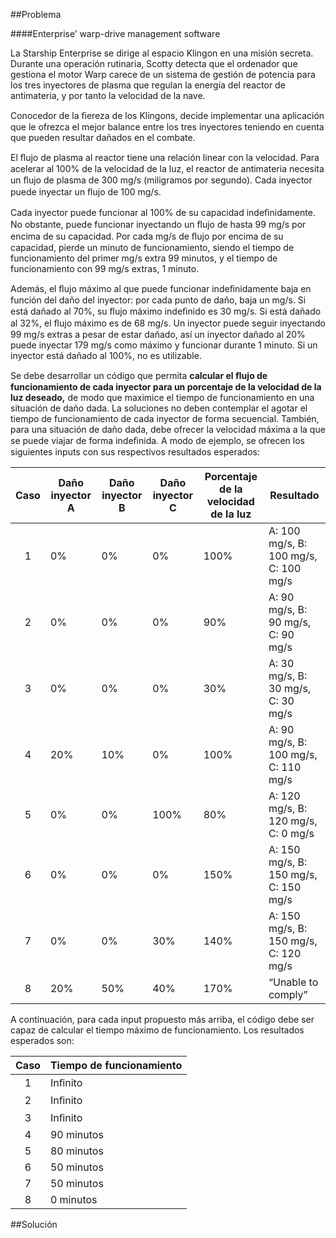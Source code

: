 ##Problema

####Enterprise’ warp-drive management software

La Starship Enterprise se dirige al espacio Klingon en una misión secreta. Durante una operación rutinaria, Scotty detecta que el ordenador que gestiona el motor Warp carece de un sistema de gestión de potencia para los tres inyectores de plasma que regulan la energía del reactor de antimateria, y por tanto la velocidad de la nave.

Conocedor de la ﬁereza de los Klingons, decide implementar una aplicación que le ofrezca el mejor balance entre los tres inyectores teniendo en cuenta que pueden resultar dañados en el combate.

El ﬂujo de plasma al reactor tiene una relación linear con la velocidad. Para acelerar al 100% de la velocidad de la luz, el reactor de antimateria necesita un ﬂujo de plasma de 300 mg/s (miligramos por segundo). Cada inyector puede inyectar un ﬂujo de 100 mg/s.

Cada inyector puede funcionar al 100% de su capacidad indeﬁnidamente. No obstante, puede funcionar inyectando un ﬂujo de hasta 99 mg/s por encima de su capacidad. Por cada mg/s de ﬂujo por encima de su capacidad, pierde un minuto de funcionamiento, siendo el tiempo de funcionamiento del primer mg/s extra 99 minutos, y el tiempo de funcionamiento con 99 mg/s extras, 1 minuto.

Además, el ﬂujo máximo al que puede funcionar indeﬁnidamente baja en función del daño del inyector: por cada punto de daño, baja un mg/s. Si está dañado al 70%, su ﬂujo máximo indeﬁnido es 30 mg/s. Si está dañado al 32%, el ﬂujo máximo es de 68 mg/s. Un inyector puede seguir inyectando 99 mg/s extras a pesar de estar dañado, así un inyector dañado al 20% puede inyectar 179 mg/s como máximo y funcionar durante 1 minuto. Si un inyector está dañado al 100%, no es utilizable.

Se debe desarrollar un código que permita **calcular el ﬂujo de funcionamiento de cada inyector para un porcentaje de la velocidad de la luz deseado,** de modo que maximice el tiempo de funcionamiento en una situación de daño dada. La soluciones no deben contemplar el agotar el tiempo de funcionamiento de cada inyector de forma secuencial. También, para una situación de daño dada, debe ofrecer la velocidad máxima a la que se puede viajar de forma indeﬁnida. A modo de ejemplo, se ofrecen los siguientes inputs con sus respectivos resultados esperados:

Caso | Daño inyector A | Daño inyector B | Daño inyector C | Porcentaje de la velocidad de la luz | Resultado
:---: | --- | --- | --- | --- | ---
1 | 0% | 0% | 0% | 100% | A: 100 mg/s, B: 100 mg/s, C: 100 mg/s
2 | 0% | 0% | 0% | 90% | A: 90 mg/s, B: 90 mg/s, C: 90 mg/s
3 | 0% | 0% | 0% | 30% | A: 30 mg/s, B: 30 mg/s, C: 30 mg/s
4 | 20% | 10% | 0% | 100% | A: 90 mg/s, B: 100 mg/s, C: 110 mg/s
5 | 0% | 0% | 100% | 80% | A: 120 mg/s, B: 120 mg/s, C: 0 mg/s
6 | 0% | 0% | 0% | 150% | A: 150 mg/s, B: 150 mg/s, C: 150 mg/s
7 | 0% | 0% | 30% | 140% | A: 150 mg/s, B: 150 mg/s, C: 120 mg/s
8 | 20% | 50% | 40% | 170% | “Unable to comply”

A continuación, para cada input propuesto más arriba, el código debe ser capaz de calcular el tiempo máximo de funcionamiento. Los resultados esperados son:

Caso | Tiempo de funcionamiento
:---: | ---
1 | Inﬁnito
2 | Inﬁnito
3 | Inﬁnito
4 | 90 minutos
5 | 80 minutos
6 | 50 minutos
7 | 50 minutos
8 | 0 minutos

##Solución


